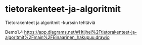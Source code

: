 # tietorakenteet-ja-algoritmit
Tietorakenteet ja algoritmit -kurssin tehtäviä

Demo1.4
https://app.diagrams.net/#Htijhei%2Ftietorakenteet-ja-algoritmit%2Fmain%2FBinaarinen_hakupuu.drawio
